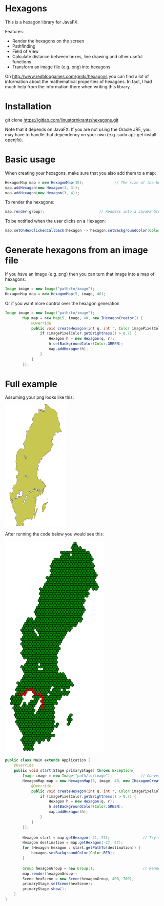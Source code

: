 Hexagons
========

This is a hexagon library for JavaFX. 

Features:
- Render the hexagons on the screen
- Pathfinding
- Field of View
- Calculate distance between hexes, line drawing and other useful functions
- Transform an image file (e.g. png) into hexagons

On http://www.redblobgames.com/grids/hexagons you can find a lot of information about the mathematical properties of hexagons. In fact, I had much help from the information there when writing this library.

Installation
============
git clone https://gitlab.com/linustornkrantz/hexagons.git

Note that it depends on JavaFX. If you are not using the Oracle JRE, you may have to handle that dependency on your own (e.g. sudo apt-get install openjfx).


Basic usage
===========

When creating your hexagons, make sure that you also add them to a map:

```java
HexagonMap map = new HexagonMap(10);              // The size of the hexagons
map.addHexagon(new Hexagon(3, 3));
map.addHexagon(new Hexagon(3, 4));
```

To render the hexagons:

```java
map.render(group);                         // Renders into a JavaFX Group 
```

To be notified when the user clicks on a Hexagon:
```java
map.setOnHexClickedCallback(hexagon -> hexagon.setBackgroundColor(Color.RED));
```


Generate hexagons from an image file
====================================
If you have an Image (e.g. png) then you can turn that image into a map of hexagons:

```java
Image image = new Image("path/to/image");
HexagonMap map = new HexagonMap(5, image, 40);
```

Or if you want more control over the hexagon generation:

```java
Image image = new Image("path/to/image");
        Map map = new Map(5, image, 40, new IHexagonCreator() {
            @Override
            public void createHexagon(int q, int r, Color imagePixelColor, Map map) {
                if (imagePixelColor.getBrightness() > 0.7) {
                    Hexagon h = new Hexagon(q, r);
                    h.setBackgroundColor(Color.GREEN);
                    map.addHexagon(h);
                }
            }
        });
```

Full example
============
 
Assuming your png looks like this:

![alt text](img/sweden.png)

After running the code below you would see this:
 
![alt text](img/swedenPath.png)
 
 ```java
 public class Main extends Application {
     @Override
     public void start(Stage primaryStage) throws Exception{
         Image image = new Image("path/to/image");             // Convert the image to hexagons
         HexagonMap map = new HexagonMap(5, image, 40, new IHexagonCreator() {
             @Override
             public void createHexagon(int q, int r, Color imagePixelColor, HexagonMap map) {
                 if (imagePixelColor.getBrightness() > 0.7) {
                     Hexagon h = new Hexagon(q, r);
                     h.setBackgroundColor(Color.GREEN);
                     map.addHexagon(h);
                 }
             }
         });
 
         Hexagon start = map.getHexagon(-21, 74);               // Try some pathfinding
         Hexagon destination = map.getHexagon(-27, 67);
         for (Hexagon hexagon : start.getPathTo(destination)) {
             hexagon.setBackgroundColor(Color.RED);
         }
 
         Group hexagonGroup = new Group();                      // Render on screen
         map.render(hexagonGroup);                              
         Scene hexScene = new Scene(hexagonGroup, 400, 700);
         primaryStage.setScene(hexScene);
         primaryStage.show();
     }
 }
 ```